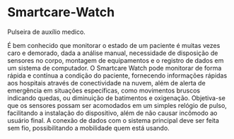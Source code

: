 # Smartcare-Watch
Pulseira de auxílio medico.

É bem conhecido que monitorar o estado de um paciente é muitas vezes caro e demorado, dada a análise manual, necessidade de disposição de sensores no corpo, montagem de equipamentos e o registro de dados em um sistema de computador. 
O Smartcare Watch pode monitorar de forma rápida e contínua a condição do paciente, fornecendo informações rápidas aos hospitais através de conectividade na nuvem, além de alerta de emergência em situações específicas, como movimentos bruscos indicando quedas, ou diminuição de batimentos e oxigenação. Objetiva-se que os sensores possam ser acomodados em um simples relógio de pulso, facilitando a instalação do dispositivo, além de não causar incômodo ao usuário final.  A conexão de dados com o sistema principal deve ser feita sem fio, possibilitando a mobilidade quem está usando. 
